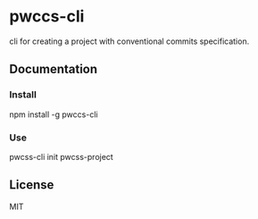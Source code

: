 # pwccs-cli

cli for creating a project with conventional commits specification.

## Documentation

### Install

npm install -g pwccs-cli

### Use 

pwcss-cli init pwcss-project

## License

MIT
